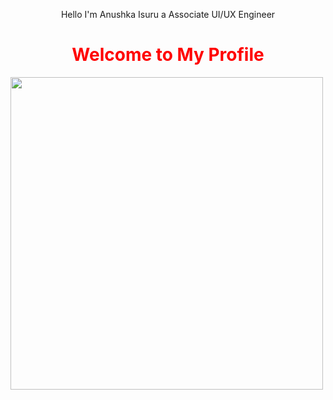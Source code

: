 
<p align="center">
    Hello I'm
Anushka Isuru
a Associate UI/UX Engineer
    <h1 align="center" fg="red" style="color:#f00">Welcome to My Profile</h1>
    <img width="500px" src="https://github-readme-stats.vercel.app/api/top-langs/?username=AnushkaI1&&langs_count=8&theme=dark&hide=html,css,php&layout=compact&bg_color=10101000&hide_title=true&border_color=FFFFFF09">
</p>
<!--&hide_border=true-->
